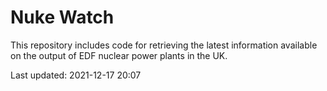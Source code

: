 # Nuke Watch

This repository includes code for retrieving the latest information available on the output of EDF nuclear power plants in the UK.

Last updated: 2021-12-17 20:07